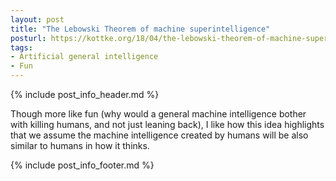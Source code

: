 ```yaml
---
layout: post
title: "The Lebowski Theorem of machine superintelligence"
posturl: https://kottke.org/18/04/the-lebowski-theorem-of-machine-superintelligence
tags:
- Artificial general intelligence
- Fun
---
```


{% include post_info_header.md %}

Though more like fun (why would a general machine intelligence bother with killing humans, and not just leaning back), I like how this idea highlights that we assume the machine intelligence created by humans will be also similar to humans in how it thinks.

<!--more-->
{% include post_info_footer.md %}
